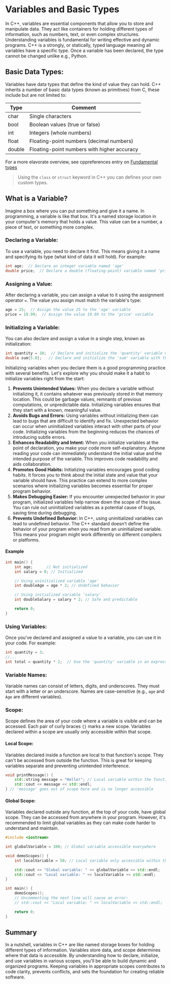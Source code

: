 # Variables and Basic Types

In C++, variables are essential components that allow you to store and manipulate data. 
They act like containers for holding different types of information, such as numbers, text, or even complex structures. 
Understanding variables is fundamental for writing effective and dynamic programs.
C++ is a strongly, or statically, typed language meaning all variables have a specific type. 
Once a variable has been declared, the type cannot be changed unlike e.g., Python.

## Basic Data Types:

Variables have data types that define the kind of value they can hold. C++ inherits a number of basic data types (known as primitives) from C, these include but are not limited to:

|Type|Comment|
|----|-------|
| char | Single characters |
| bool | Boolean values (true or false) |
| int | Integers (whole numbers) |
| float | Floating-point numbers (decimal numbers) |
| double | Floating-point numbers with higher accuracy |

For a more elavorate overview, see cppreferences entry on [Fundamental types](https://en.cppreference.com/w/cpp/language/types)


> Using the `class` or `struct` keyword in C++ you can defines your own custom types.


## What is a Variable?

Imagine a box where you can put something and give it a name. In programming, a variable is like that box. It's a named storage location in your computer's memory that holds a value. 
This value can be a number, a piece of text, or something more complex.

### Declaring a Variable:

To use a variable, you need to declare it first. This means giving it a name and specifying its type (what kind of data it will hold). For example:

```cpp
int age;  // Declare an integer variable named 'age'
double price;  // Declare a double (floating-point) variable named 'price'
```

### Assigning a Value:

After declaring a variable, you can assign a value to it using the assignment operator `=`. 
The value you assign must match the variable's type:

```cpp
age = 25;  // Assign the value 25 to the 'age' variable
price = 19.99;  // Assign the value 19.99 to the 'price' variable
```

### Initializing a Variable:

You can also declare and assign a value in a single step, known as initialization:

```cpp
int quantity = 10;  // Declare and initialize the 'quantity' variable with the value 10 using direct initialization with assignment.
double sum{5.0};   // Declare and initialize the 'sum' variable with the value 5.0 using uniform initialization.
```

Initializing variables when you declare them is a good programming practice with several benefits.
Let's explore why you should make it a habit to initialize variables right from the start:

1. __Prevents Unintended Values:__
When you declare a variable without initializing it, it contains whatever was previously stored in that memory location.
This could be garbage values, remnants of previous computations, or unpredictable data.
Initializing variables ensures that they start with a known, meaningful value.
3. __Avoids Bugs and Errors:__
Using variables without initializing them can lead to bugs that are difficult to identify and fix.
Unexpected behavior can occur when uninitialized variables interact with other parts of your code.
Initializing variables from the beginning reduces the chances of introducing subtle errors.
5. __Enhances Readability and Intent:__
When you initialize variables at the point of declaration, you make your code more self-explanatory.
Anyone reading your code can immediately understand the initial value and the intended purpose of the variable.
This improves code readability and aids collaboration.
7. __Promotes Good Habits:__
Initializing variables encourages good coding habits. It forces you to think about the initial state and value that your variable should have.
This practice can extend to more complex scenarios where initializing variables becomes essential for proper program behavior.
9. __Makes Debugging Easier:__
If you encounter unexpected behavior in your program, initialized variables help narrow down the scope of the issue.
You can rule out uninitialized variables as a potential cause of bugs, saving time during debugging.
11. __Prevents Undefined Behavior:__
In C++, using uninitialized variables can lead to undefined behavior.
The C++ standard doesn't define the behavior of your program when you read from an uninitialized variable.
This means your program might work differently on different compilers or platforms.

#### Example

```cpp
int main() {
    int age;      // Not initialized
    int salary = 0; // Initialized

    // Using uninitialized variable 'age'
    int doubleAge = age * 2; // Undefined behavior

    // Using initialized variable 'salary'
    int doubleSalary = salary * 2; // Safe and predictable

    return 0;
}
```

### Using Variables:

Once you've declared and assigned a value to a variable, you can use it in your code. For example:

```cpp
int quantity = 3;
//...
int total = quantity * 2;  // Use the 'quantity' variable in an expression
```

### Variable Names:

Variable names can consist of letters, digits, and underscores. They must start with a letter or an underscore. 
Names are case-sensitive (e.g., `age` and `Age` are different variables).

### Scope:

Scope defines the area of your code where a variable is visible and can be accessed. 
Each pair of curly braces `{}` marks a new scope. Variables declared within a scope are usually only accessible within that scope.

#### Local Scope:

Variables declared inside a function are local to that function's scope. 
They can't be accessed from outside the function. This is great for keeping variables separate and preventing unintended interference.

```cpp
void printMessage() {
    std::string message = "Hello!"; // Local variable within the function
    std::cout << message << std::endl;
} // 'message' goes out of scope here and is no longer accessible
```

#### Global Scope:

Variables declared outside any function, at the top of your code, have global scope. 
They can be accessed from anywhere in your program. However, it's recommended to limit global variables as they can make code harder to understand and maintain.

```cpp
#include <iostream>

int globalVariable = 100; // Global variable accessible everywhere

void demoScopes() {
    int localVariable = 50; // Local variable only accessible within this function

    std::cout << "Global variable: " << globalVariable << std::endl;
    std::cout << "Local variable: " << localVariable << std::endl;
}

int main() {
    demoScopes();
    // Uncommenting the next line will cause an error:
    // std::cout << "Local variable: " << localVariable << std::endl;

    return 0;
}
```

## Summary

In a nutshell, variables in C++ are like named storage boxes for holding different types of information. 
Variables store data, and scope determines where that data is accessible. 
By understanding how to declare, initialize, and use variables in various scopes, you'll be able to build dynamic and organized programs. 
Keeping variables in appropriate scopes contributes to code clarity, prevents conflicts, and sets the foundation for creating reliable software.
